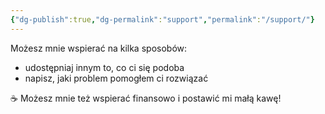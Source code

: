 ```yaml
---
{"dg-publish":true,"dg-permalink":"support","permalink":"/support/"}
---
```



Możesz mnie wspierać na kilka sposobów:

- udostępniaj innym to, co ci się podoba
- napisz, jaki problem pomogłem ci rozwiązać

☕️ Możesz mnie też wspierać finansowo i postawić mi małą kawę!

<script type='text/javascript' src='https://storage.ko-fi.com/cdn/widget/Widget_2.js'></script><script type='text/javascript'>kofiwidget2.init('postaw mi kawę', '#3aa99f', 'Z8Z3SIDTE');kofiwidget2.draw();</script> 
